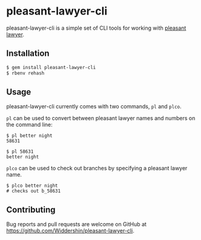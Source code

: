 # pleasant-lawyer-cli

pleasant-lawyer-cli is a simple set of CLI tools for working with [pleasant lawyer](https://github.com/ezza/pleasant-lawyer).

## Installation

```bash
$ gem install pleasant-lawyer-cli
$ rbenv rehash
```

## Usage

pleasant-lawyer-cli currently comes with two commands, `pl` and `plco`.

`pl` can be used to convert between pleasant lawyer names and numbers on the command line:

```shell
$ pl better night
58631

$ pl 58631
better night
```

`plco` can be used to check out branches by specifying a pleasant lawyer name.

```shell
$ plco better night
# checks out b_58631
```

## Contributing

Bug reports and pull requests are welcome on GitHub at https://github.com/Widdershin/pleasant-lawyer-cli.

